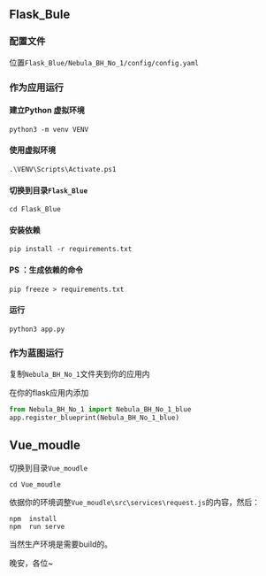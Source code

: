 ## Flask_Bule

### 配置文件

位置`Flask_Blue/Nebula_BH_No_1/config/config.yaml`

### 作为应用运行

#### 建立Python 虚拟环境

```
python3 -m venv VENV
```

#### 使用虚拟环境

```
.\VENV\Scripts\Activate.ps1
```

#### 切换到目录`Flask_Blue`

```shell
cd Flask_Blue
```

#### 安装依赖

```
pip install -r requirements.txt
```

#### PS ：生成依赖的命令

```
pip freeze > requirements.txt
```

#### 运行

```
python3 app.py
```

### 作为蓝图运行

复制`Nebula_BH_No_1`文件夹到你的应用内

在你的flask应用内添加

```python
from Nebula_BH_No_1 import Nebula_BH_No_1_blue
app.register_blueprint(Nebula_BH_No_1_blue)
```

## Vue_moudle

切换到目录`Vue_moudle`

```shell
cd Vue_moudle
```



依据你的环境调整`Vue_moudle\src\services\request.js`的内容，然后：

```
npm  install
npm  run serve
```

当然生产环境是需要build的。

晚安，各位~